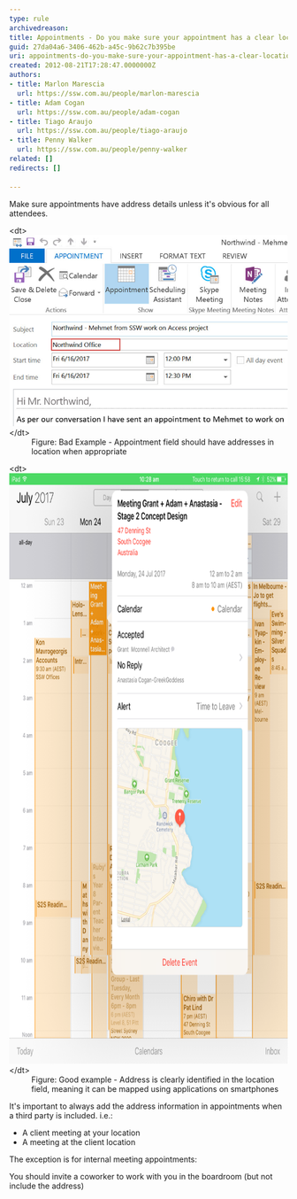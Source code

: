 ```yaml
---
type: rule
archivedreason: 
title: Appointments - Do you make sure your appointment has a clear location address?
guid: 27da04a6-3406-462b-a45c-9b62c7b395be
uri: appointments-do-you-make-sure-your-appointment-has-a-clear-location-address
created: 2012-08-21T17:28:47.0000000Z
authors:
- title: Marlon Marescia
  url: https://ssw.com.au/people/marlon-marescia
- title: Adam Cogan
  url: https://ssw.com.au/people/adam-cogan
- title: Tiago Araujo
  url: https://ssw.com.au/people/tiago-araujo
- title: Penny Walker
  url: https://ssw.com.au/people/penny-walker
related: []
redirects: []

---
```


Make sure appointments have address details unless it's obvious for all attendees.

<!--endintro-->
<dl class="badImage">&lt;dt&gt;<img alt="Bad location" src="appointment-location-bad-example.jpg">&lt;/dt&gt;<dd> Figure: Bad Example - Appointment field should have addresses in location when appropriate<br></dd></dl><dl class="goodImage">&lt;dt&gt;<img src="map example.png" alt="map example.png" style="width:800px;height:1067px;">&lt;/dt&gt;<dd>Figure: Good example - Address is clearly identified in the location field, meaning it can be mapped using applications on smartphones</dd></dl> 

It's important to always add the address information in appointments when a third party is included. i.e.:

* A client meeting at your location
* A meeting at the client location


The exception is for internal meeting appointments:

You should invite a coworker to work with you in the boardroom (but not include the address)
